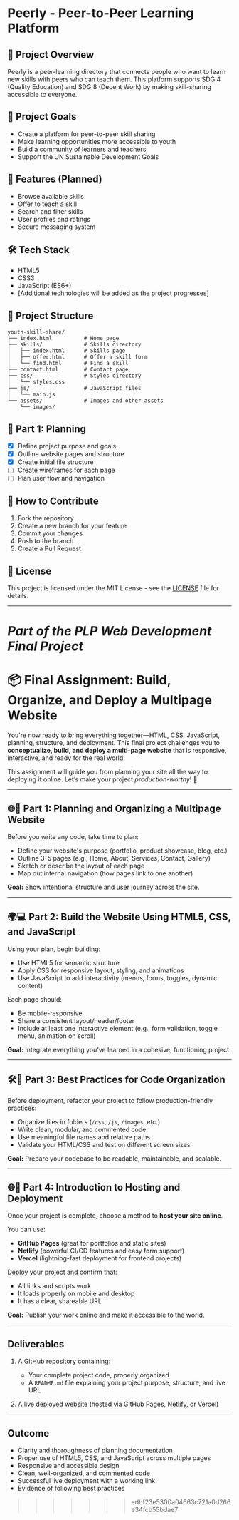 # Peerly - Peer-to-Peer Learning Platform

## 🌟 Project Overview
Peerly is a peer-learning directory that connects people who want to learn new skills with peers who can teach them. This platform supports SDG 4 (Quality Education) and SDG 8 (Decent Work) by making skill-sharing accessible to everyone.

## 🎯 Project Goals
- Create a platform for peer-to-peer skill sharing
- Make learning opportunities more accessible to youth
- Build a community of learners and teachers
- Support the UN Sustainable Development Goals

## 🚀 Features (Planned)
- Browse available skills
- Offer to teach a skill
- Search and filter skills
- User profiles and ratings
- Secure messaging system

## 🛠️ Tech Stack
- HTML5
- CSS3
- JavaScript (ES6+)
- [Additional technologies will be added as the project progresses]

## 📁 Project Structure
```
youth-skill-share/
├── index.html          # Home page
├── skills/             # Skills directory
│   ├── index.html      # Skills page
│   ├── offer.html      # Offer a skill form
│   └── find.html       # Find a skill
├── contact.html        # Contact page
├── css/                # Styles directory
│   └── styles.css
├── js/                 # JavaScript files
│   └── main.js
└── assets/             # Images and other assets
    └── images/
```

## 📝 Part 1: Planning
- [x] Define project purpose and goals
- [x] Outline website pages and structure
- [x] Create initial file structure
- [ ] Create wireframes for each page
- [ ] Plan user flow and navigation

## 🙌 How to Contribute
1. Fork the repository
2. Create a new branch for your feature
3. Commit your changes
4. Push to the branch
5. Create a Pull Request

## 📄 License
This project is licensed under the MIT License - see the [LICENSE](LICENSE) file for details.

---
*Part of the PLP Web Development Final Project*
=======
# 📦 Final Assignment: Build, Organize, and Deploy a Multipage Website

You're now ready to bring everything together—HTML, CSS, JavaScript, planning, structure, and deployment. This final project challenges you to **conceptualize, build, and deploy a multi-page website** that is responsive, interactive, and ready for the real world.

This assignment will guide you from planning your site all the way to deploying it online. Let’s make your project *production-worthy*! 🚀

---

## 🌐🎯 Part 1: Planning and Organizing a Multipage Website

Before you write any code, take time to plan:

* Define your website's purpose (portfolio, product showcase, blog, etc.)
* Outline 3–5 pages (e.g., Home, About, Services, Contact, Gallery)
* Sketch or describe the layout of each page
* Map out internal navigation (how pages link to one another)

**Goal:** Show intentional structure and user journey across the site.

---

## 🌍💻 Part 2: Build the Website Using HTML5, CSS, and JavaScript

Using your plan, begin building:

* Use HTML5 for semantic structure
* Apply CSS for responsive layout, styling, and animations
* Use JavaScript to add interactivity (menus, forms, toggles, dynamic content)

Each page should:

* Be mobile-responsive
* Share a consistent layout/header/footer
* Include at least one interactive element (e.g., form validation, toggle menu, animation on scroll)

**Goal:** Integrate everything you’ve learned in a cohesive, functioning project.

---

## 🛠️🚀 Part 3: Best Practices for Code Organization

Before deployment, refactor your project to follow production-friendly practices:

* Organize files in folders (`/css`, `/js`, `/images`, etc.)
* Write clean, modular, and commented code
* Use meaningful file names and relative paths
* Validate your HTML/CSS and test on different screen sizes

**Goal:** Prepare your codebase to be readable, maintainable, and scalable.

---

## 🌐🚀 Part 4: Introduction to Hosting and Deployment

Once your project is complete, choose a method to **host your site online**.

You can use:

* **GitHub Pages** (great for portfolios and static sites)
* **Netlify** (powerful CI/CD features and easy form support)
* **Vercel** (lightning-fast deployment for frontend projects)

Deploy your project and confirm that:

* All links and scripts work
* It loads properly on mobile and desktop
* It has a clear, shareable URL

**Goal:** Publish your work online and make it accessible to the world.

---

## Deliverables

1. A GitHub repository containing:

   * Your complete project code, properly organized
   * A `README.md` file explaining your project purpose, structure, and live URL
2. A live deployed website (hosted via GitHub Pages, Netlify, or Vercel)

---

## Outcome

* Clarity and thoroughness of planning documentation
* Proper use of HTML5, CSS, and JavaScript across multiple pages
* Responsive and accessible design
* Clean, well-organized, and commented code
* Successful live deployment with a working link
* Evidence of following best practices
>>>>>>> edbf23e5300a04663c721a0d266e34fcb55bdae7
